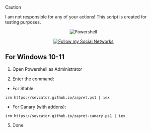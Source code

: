 > [!CAUTION]
> I am not responsible for any of your actions! This script is created for testing purposes.

<p align="center"><img src="https://raw.githubusercontent.com/gist/Xainey/d5bde7d01dcbac51ac951810e94313aa/raw/6c858c46726541b48ddaaebab29c41c07a196394/PowerShell.svg" alt="Powershell"></p>
<p align="center">
    <a href="https://sevcator.github.io/">
        <img src="https://img.shields.io/badge/Social%20Networks-black?style=flat-square&link=https%3A%2F%2Fsevcator.github.io%2F" alt="Follow my Social Networks" />
    </a>
</p>

## For Windows 10-11
1. Open Powershell as Administrator
   
2. Enter the command:
- For Stable:
```
irm https://sevcator.github.io/zapret.ps1 | iex
```
- For Canary (with addons):
```
irm https://sevcator.github.io/zapret-canary.ps1 | iex
```

5. Done
